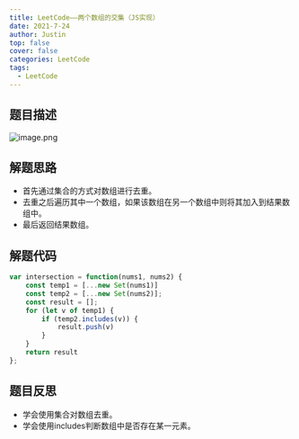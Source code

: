 ```yaml
---
title: LeetCode——两个数组的交集（JS实现）
date: 2021-7-24
author: Justin
top: false
cover: false
categories: LeetCode
tags:
  - LeetCode
---
```

## 题目描述
![image.png](https://img-blog.csdnimg.cn/img_convert/fe4d35dcad75d216871e8a01071d9645.png)

## 解题思路
* 首先通过集合的方式对数组进行去重。
* 去重之后遍历其中一个数组，如果该数组在另一个数组中则将其加入到结果数组中。
* 最后返回结果数组。

## 解题代码
```js
var intersection = function(nums1, nums2) {
    const temp1 = [...new Set(nums1)]
    const temp2 = [...new Set(nums2)];
    const result = [];
    for (let v of temp1) {
        if (temp2.includes(v)) {
            result.push(v)
        }
    }
    return result
};
```

## 题目反思
* 学会使用集合对数组去重。
* 学会使用includes判断数组中是否存在某一元素。

